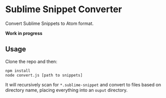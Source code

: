 # Sublime Snippet Converter

Convert Sublime Snippets to Atom format.

**Work in progress**

## Usage

Clone the repo and then:

    npm install
    node convert.js [path to snippets]

It will recursively scan for `*.sublime-snippet` and convert to files based on directory name, placing everything into an `ouput` directory.
